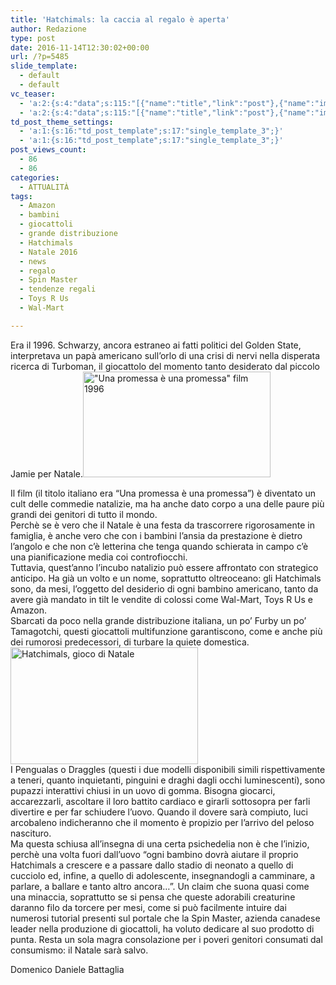 ```yaml
---
title: 'Hatchimals: la caccia al regalo è aperta'
author: Redazione
type: post
date: 2016-11-14T12:30:02+00:00
url: /?p=5485
slide_template:
  - default
  - default
vc_teaser:
  - 'a:2:{s:4:"data";s:115:"[{"name":"title","link":"post"},{"name":"image","image":"featured","link":"none"},{"name":"text","mode":"excerpt"}]";s:7:"bgcolor";s:0:"";}'
  - 'a:2:{s:4:"data";s:115:"[{"name":"title","link":"post"},{"name":"image","image":"featured","link":"none"},{"name":"text","mode":"excerpt"}]";s:7:"bgcolor";s:0:"";}'
td_post_theme_settings:
  - 'a:1:{s:16:"td_post_template";s:17:"single_template_3";}'
  - 'a:1:{s:16:"td_post_template";s:17:"single_template_3";}'
post_views_count:
  - 86
  - 86
categories:
  - ATTUALITÀ
tags:
  - Amazon
  - bambini
  - giocattoli
  - grande distribuzione
  - Hatchimals
  - Natale 2016
  - news
  - regalo
  - Spin Master
  - tendenze regali
  - Toys R Us
  - Wal-Mart

---
```

Era il 1996. Schwarzy, ancora estraneo ai fatti politici del Golden State, interpretava un papà americano sull&#8217;orlo di una crisi di nervi nella disperata ricerca di Turboman, il giocattolo del momento tanto desiderato dal piccolo Jamie per Natale.<img decoding="async" loading="lazy" class="size-medium wp-image-5487 alignleft" src="https://progressonline.it/wp-content/uploads/2016/11/jingle_all_way_1996_a-300x169.jpg" alt="&quot;Una promessa è una promessa&quot; film 1996" width="300" height="169" />

Il film (il titolo italiano era “Una promessa è una promessa”) è diventato un cult delle commedie natalizie, ma ha anche dato corpo a una delle paure più grandi dei genitori di tutto il mondo.  
Perchè se è vero che il Natale è una festa da trascorrere rigorosamente in famiglia, è anche vero che con i bambini l&#8217;ansia da prestazione è dietro l&#8217;angolo e che non c&#8217;è letterina che tenga quando schierata in campo c&#8217;è una pianificazione media coi controfiocchi.  
Tuttavia, quest&#8217;anno l&#8217;incubo natalizio può essere affrontato con strategico anticipo. Ha già un volto e un nome, soprattutto oltreoceano: gli Hatchimals sono, da mesi, l&#8217;oggetto del desiderio di ogni bambino americano, tanto da avere già mandato in tilt le vendite di colossi come Wal-Mart, Toys R Us e Amazon.  
Sbarcati da poco nella grande distribuzione italiana, un po&#8217; Furby un po&#8217; Tamagotchi, questi giocattoli multifunzione garantiscono, come e anche più dei rumorosi predecessori, di turbare la quiete domestica.<img decoding="async" loading="lazy" class="size-medium wp-image-5488 alignright" src="https://progressonline.it/wp-content/uploads/2016/11/h2-large_transYGGZxE-BlFTHPG6FlsHtq8uCDCryBLSygEqzLMHx2M0-300x187.jpg" alt="Hatchimals, gioco di Natale" width="300" height="187" />  
I Pengualas o Draggles (questi i due modelli disponibili simili rispettivamente a teneri, quanto inquietanti, pinguini e draghi dagli occhi luminescenti), sono pupazzi interattivi chiusi in un uovo di gomma. Bisogna giocarci, accarezzarli, ascoltare il loro battito cardiaco e girarli sottosopra per farli divertire e per far schiudere l&#8217;uovo. Quando il dovere sarà compiuto, luci arcobaleno indicheranno che il momento è propizio per l&#8217;arrivo del peloso nascituro.  
Ma questa schiusa all&#8217;insegna di una certa psichedelia non è che l&#8217;inizio, perchè una volta fuori dall&#8217;uovo “ogni bambino dovrà aiutare il proprio Hatchimals a crescere e a passare dallo stadio di neonato a quello di cucciolo ed, infine, a quello di adolescente, insegnandogli a camminare, a parlare, a ballare e tanto altro ancora&#8230;”. Un claim che suona quasi come una minaccia, soprattutto se si pensa che queste adorabili creaturine daranno filo da torcere per mesi, come si può facilmente intuire dai numerosi tutorial presenti sul portale che la Spin Master, azienda canadese leader nella produzione di giocattoli, ha voluto dedicare al suo prodotto di punta. Resta un sola magra consolazione per i poveri genitori consumati dal consumismo: il Natale sarà salvo.

Domenico Daniele Battaglia